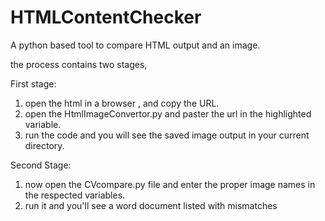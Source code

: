 # HTMLContentChecker
A python based tool to compare HTML output and an image.


the process contains two stages,

First stage:
1) open the html in a browser , and copy the URL.
2) open the HtmlImageConvertor.py and paster the url in the highlighted variable.
3) run the code and you will see the saved image output in your current directory.

Second Stage:
1) now open the CVcompare.py file and enter the proper image names in the respected variables.
2) run it and you'll see a word document listed with mismatches 
